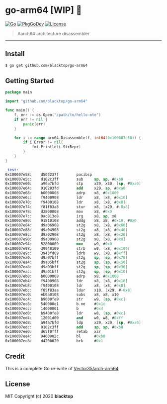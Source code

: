 # go-arm64 [WIP] 🚧

[![Go](https://github.com/blacktop/go-arm64/workflows/Go/badge.svg)](https://github.com/blacktop/go-arm64/actions) [![PkgGoDev](https://pkg.go.dev/badge/blacktop/go-arm64)](https://pkg.go.dev/blacktop/go-arm64) [![License](http://img.shields.io/:license-mit-blue.svg)](http://doge.mit-license.org)

> Aarch64 architecture disassembler

---

## Install

```bash
$ go get github.com/blacktop/go-arm64
```

## Getting Started

```go
package main

import "github.com/blacktop/go-arm64"

func main() {
    f, err := os.Open("/path/to/hello-mte")
    if err != nil {
        panic(err)
    }

    for i := range arm64.Disassemble(f, int64(0x100007e58)) {
        if i.Error != nil{
            fmt.Println(i.StrRepr)
        }
    }
}
```

```nasm
_test:
0x100007e58:    d503237f        pacibsp
0x100007e5c:    d102c3ff        sub     sp, sp, #0xb0
0x100007e60:    a90a7bfd        stp     x29, x30, [sp, #0xa0]
0x100007e64:    910283fd        add     x29, sp, #0xa0
0x100007e68:    b0000008        adrp    x8, #0x1000
0x100007e6c:    f9400908        ldr     x8, [x8, #0x10]
0x100007e70:    f9400108        ldr     x8, [x8, #0x0]
0x100007e74:    f81f83a8        stur    x8, [x29, #-0x8]
0x100007e78:    d2800008        mov     x8, #0x0
0x100007e7c:    9ac813e8        irg     x8, sp, x8
0x100007e80:    91810108        addg    x8, x8, #0x10, #0x0
0x100007e84:    d9a06908        st2g    x8, [x8, #0x60]
0x100007e88:    d9a04908        st2g    x8, [x8, #0x40]
0x100007e8c:    d9a02908        st2g    x8, [x8, #0x20]
0x100007e90:    d9a00908        st2g    x8, [x8, #0x0]
0x100007e94:    52800009        mov     w9, #0x0
0x100007e98:    39040109        strb    w9, [x8, #0x100]
0x100007e9c:    3943fd09        ldrb    w9, [x8, #0xff]
0x100007ea0:    d9a07bff        st2g    sp, [sp, #0x70]
0x100007ea4:    d9a05bff        st2g    sp, [sp, #0x50]
0x100007ea8:    d9a03bff        st2g    sp, [sp, #0x30]
0x100007eac:    d9a01bff        st2g    sp, [sp, #0x10]
0x100007eb0:    b0000008        adrp    x8, #0x1000
0x100007eb4:    f9400908        ldr     x8, [x8, #0x10]
0x100007eb8:    f9400108        ldr     x8, [x8, #0x0]
0x100007ebc:    f85f83aa        ldur    x10, [x29, #-0x8]
0x100007ec0:    eb0a0108        subs    x8, x8, x10
0x100007ec4:    b9000fe9        str     w9, [sp, #0xc]
0x100007ec8:    540000e1        b.ne    #0x1c
0x100007ecc:    14000001        b       #0x4
0x100007ed0:    b9400fe8        ldr     w8, [sp, #0xc]
0x100007ed4:    12001d00        and     w0, w8, #0xff
0x100007ed8:    a94a7bfd        ldp     x29, x30, [sp, #0xa0]
0x100007edc:    9102c3ff        add     sp, sp, #0xb0
0x100007ee0:    d65f0fff        retab   xzr
0x100007ee4:    9400002c        bl      #0xb0
0x100007ee8:    d4200020        brk     #0x1
```

## Credit

This is a complete Go re-write of [Vector35/arch-arm64](https://github.com/Vector35/arch-arm64/tree/master/disassembler)

## License

MIT Copyright (c) 2020 **blacktop**
